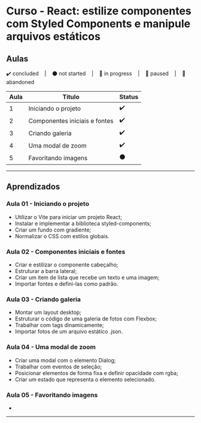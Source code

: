 # Curso - React: estilize componentes com Styled Components e manipule arquivos estáticos

## Aulas
<p>
  ✔️ concluded &nbsp;&nbsp;&nbsp;|&nbsp;&nbsp;&nbsp;
  ⚫ not started &nbsp;&nbsp;&nbsp;|&nbsp;&nbsp;&nbsp;
  🔵 in progress &nbsp;&nbsp;&nbsp;|&nbsp;&nbsp;&nbsp;
  🔶 paused &nbsp;&nbsp;&nbsp;|&nbsp;&nbsp;&nbsp;
  🔴 abandoned 
</p>

| Aula | Titulo | Status |
| --- | --- | --- |
| 1 | Iniciando o projeto  | ✔️ |
| 2 | Componentes iniciais e fontes | ✔️ |
| 3 | Criando galeria | ✔️ |
| 4 | Uma modal de zoom | ✔️ |
| 5 | Favoritando imagens | ⚫ |

---

## Aprendizados

### Aula 01 - Iniciando o projeto 
<ul>
  <li>Utilizar o Vite para iniciar um projeto React;</li>
  <li>Instalar e implementar a biblioteca styled-components;</li>
  <li>Criar um fundo com gradiente;</li>
  <li>Normalizar o CSS com estilos globais.</li>
</ul>

### Aula 02 - Componentes iniciais e fontes
<ul>
  <li>Criar e estilizar o componente cabeçalho;</li>
  <li>Estruturar a barra lateral;</li>
  <li>Criar um item de lista que recebe um texto e uma imagem;</li>
  <li>Importar fontes e defini-las como padrão.</li>
</ul>

### Aula 03 - Criando galeria
<ul>
  <li>Montar um layout desktop;</li>
  <li>Estruturar o código de uma galeria de fotos com Flexbox;</li>
  <li>Trabalhar com tags dinamicamente;</li>
  <li>Importar fotos de um arquivo estático .json.</li>
</ul>

### Aula 04 - Uma modal de zoom
<ul>
  <li>Criar uma modal com o elemento Dialog;</li>
  <li>Trabalhar com eventos de seleção;</li>
  <li>Posicionar elementos de forma fixa e definir opacidade com rgba;</li>
  <li>Criar um estado que representa o elemento selecionado.</li>
</ul>

### Aula 05 - Favoritando imagens
<ul>
  <li></li>
</ul>

---

<!-- ## 🎯 Projeto desenvolvido
Este é o screenshot do projeto que foi desenvolvido durante o curso:

<p align="center">
  <img alt="Miniatura da imagem do projeto"src="../../.github/thumbs/preview.jpg">
</p> -->
